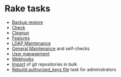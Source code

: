 # Rake tasks

- [Backup restore](backup_restore.md)
- [Check](check.md)
- [Cleanup](cleanup.md)
- [Features](features.md)
- [LDAP Maintenance](../administration/raketasks/ldap.md)
- [General Maintenance](maintenance.md) and self-checks
- [User management](user_management.md)
- [Webhooks](web_hooks.md)
- [Import](import.md) of git repositories in bulk
- [Rebuild authorized_keys file](http://docs.gitlab.com/ce/raketasks/maintenance.html#rebuild-authorized_keys-file) task for administrators

